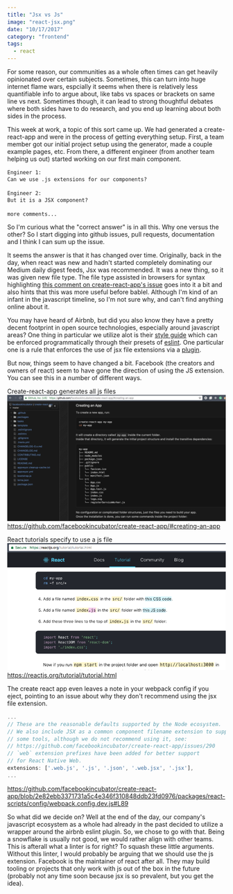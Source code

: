 ```yaml
---
title: "Jsx vs Js"
image: "react-jsx.png"
date: "10/17/2017"
category: "frontend"
tags:
  - react
---
```


For some reason, our communities as a whole often times can get heavily opinionated over certain subjects. Sometimes, this can turn into huge internet flame wars, espcially it seems when there is relatively less quantifiable info to argue about, like tabs vs spaces or brackets on same line vs next. Sometimes though, it can lead to strong thoughtful debates where both sides have to do research, and you end up learning about both sides in the process.

This week at work, a topic of this sort came up. We had generated a create-react-app and were in the process of getting everything setup. First, a team member got our initial project setup using the generator, made a couple example pages, etc. From there, a different engineer (from another team helping us out) started working on our first main component.

```
Engineer 1:
Can we use .js extensions for our components?

Engineer 2:
But it is a JSX component?

more comments...
```

So I'm curious what the "correct answer" is in all this. Why one versus the other? So I start digging into github issues, pull requests, documentation and I think I can sum up the issue.

It seems the answer is that it has changed over time. Originally, back in the day, when react was new and hadn't started completely dominating our Medium daily digest feeds, Jsx was recommended. It was a new thing, so it was given new file type. The file type assisted in browsers for syntax highlighting [this comment on create-react-app's issue](https://github.com/facebookincubator/create-react-app/issues/87#issuecomment-234627904) goes into it a bit and also hints that this was more useful before bablel. Although I'm kind of an infant in the javascript timeline, so I'm not sure why, and can't find anything online about it.

You may have heard of Airbnb, but did you also know they have a pretty decent footprint in open source technologies, especially around javascript areas? One thing in particular we utilize alot is their [style guide](https://github.com/airbnb/javascript) which can be enforced programmatically through their presets of [eslint](https://eslint.org/). One particular one is a rule that enforces the use of jsx file extensions via a [plugin](https://github.com/yannickcr/eslint-plugin-react/blob/master/docs/rules/jsx-filename-extension.md).

But now, things seem to have changed a bit. Facebook (the creators and owners of react) seem to have gone the direction of using the JS extension. You can see this in a number of different ways.

Create-react-app generates all js files
![create react app readme](create-react-app-structure.png)
https://github.com/facebookincubator/create-react-app/#creating-an-app

React tutorials specify to use a js file
![react tutorial](react-tutorial.png)
https://reactjs.org/tutorial/tutorial.html

The create react app even leaves a note in your webpack config if you eject, pointing to an issue about why they don't recommend using the jsx file extension.
```js
...
// These are the reasonable defaults supported by the Node ecosystem.
// We also include JSX as a common component filename extension to support
// some tools, although we do not recommend using it, see:
// https://github.com/facebookincubator/create-react-app/issues/290
// `web` extension prefixes have been added for better support
// for React Native Web.
extensions: ['.web.js', '.js', '.json', '.web.jsx', '.jsx'],
...
```
https://github.com/facebookincubator/create-react-app/blob/2e82ebb3371731a5c4e346f310848ddb23fd0976/packages/react-scripts/config/webpack.config.dev.js#L89

So what did we decide on? Well at the end of the day, our company's javascript ecosystem as a whole had already in the past decided to utilize a wrapper around the airbnb eslint plugin. So, we chose to go with that. Being a snowflake is usually not good, we would rather align with other teams. This is afterall what a linter is for right? To squash these little arguments. Without this linter, I would probably be arguing that we should use the js extension. Facebook is the maintainer of react after all. They may build tooling or projects that only work with js out of the box in the future (probably not any time soon because jsx is so prevalent, but you get the idea).
